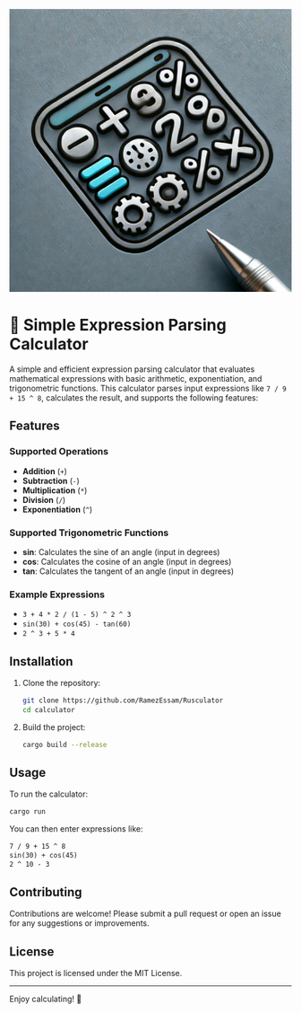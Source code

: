 ![Alt text](assets/ruscalculator-logo.jpg)


# 📐 Simple Expression Parsing Calculator

A simple and efficient expression parsing calculator that evaluates mathematical expressions with basic arithmetic, exponentiation, and trigonometric functions. This calculator parses input expressions like `7 / 9 + 15 ^ 8`, calculates the result, and supports the following features:

## Features

### Supported Operations
- **Addition** (`+`)
- **Subtraction** (`-`)
- **Multiplication** (`*`)
- **Division** (`/`)
- **Exponentiation** (`^`)

### Supported Trigonometric Functions
- **sin**: Calculates the sine of an angle (input in degrees)
- **cos**: Calculates the cosine of an angle (input in degrees)
- **tan**: Calculates the tangent of an angle (input in degrees)

### Example Expressions
- `3 + 4 * 2 / (1 - 5) ^ 2 ^ 3`
- `sin(30) + cos(45) - tan(60)`
- `2 ^ 3 + 5 * 4`

## Installation

1. Clone the repository:

   ```bash
   git clone https://github.com/RamezEssam/Rusculator
   cd calculator
   ```

2. Build the project:

   ```bash
   cargo build --release
   ```

## Usage

To run the calculator:

```bash
cargo run
```

You can then enter expressions like:

```
7 / 9 + 15 ^ 8
sin(30) + cos(45)
2 ^ 10 - 3
```

## Contributing

Contributions are welcome! Please submit a pull request or open an issue for any suggestions or improvements.

## License

This project is licensed under the MIT License.

---

Enjoy calculating! 🧮
